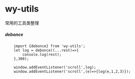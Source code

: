 # wy-utils
常用的工具类整理

##### debonce
```
    import {debonce} from 'wy-utils';
    let log = debonce((...rest)=>{
        console.log(rest);
    },300);
    
    window.addEventListener('scroll',log);
    window.addEventListener('scroll',(e)=>{log(e,1,2,3)});
    
```


